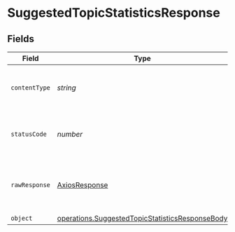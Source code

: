 # SuggestedTopicStatisticsResponse


## Fields

| Field                                                                                                              | Type                                                                                                               | Required                                                                                                           | Description                                                                                                        |
| ------------------------------------------------------------------------------------------------------------------ | ------------------------------------------------------------------------------------------------------------------ | ------------------------------------------------------------------------------------------------------------------ | ------------------------------------------------------------------------------------------------------------------ |
| `contentType`                                                                                                      | *string*                                                                                                           | :heavy_check_mark:                                                                                                 | HTTP response content type for this operation                                                                      |
| `statusCode`                                                                                                       | *number*                                                                                                           | :heavy_check_mark:                                                                                                 | HTTP response status code for this operation                                                                       |
| `rawResponse`                                                                                                      | [AxiosResponse](https://axios-http.com/docs/res_schema)                                                            | :heavy_check_mark:                                                                                                 | Raw HTTP response; suitable for custom response parsing                                                            |
| `object`                                                                                                           | [operations.SuggestedTopicStatisticsResponseBody](../../models/operations/suggestedtopicstatisticsresponsebody.md) | :heavy_minus_sign:                                                                                                 | conversations                                                                                                      |